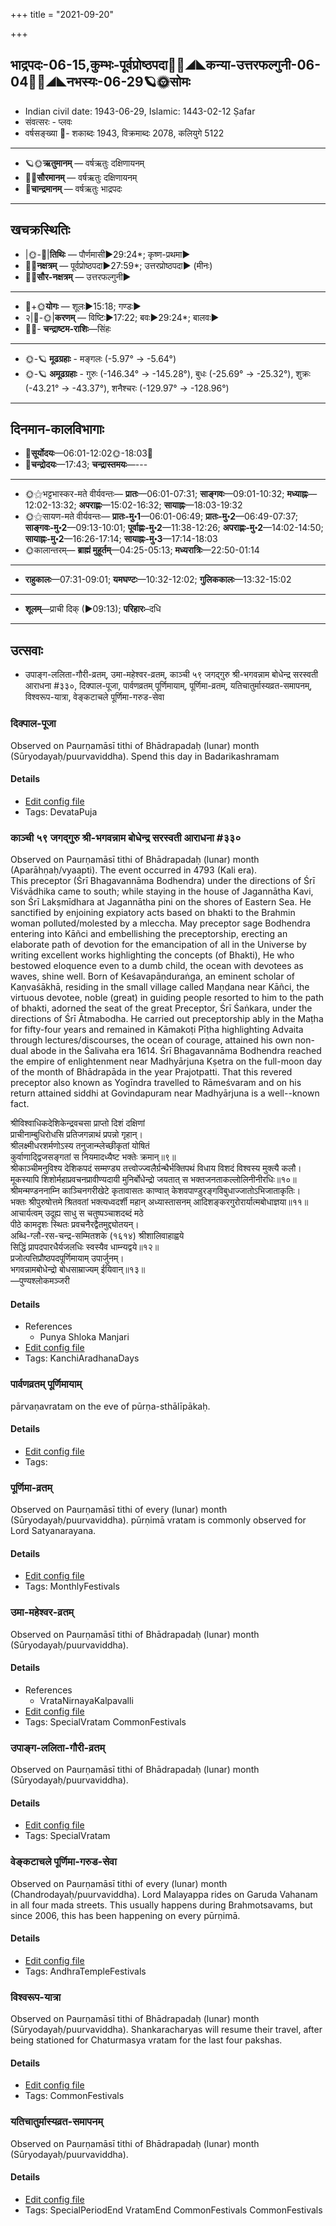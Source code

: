 +++
title = "2021-09-20"

+++
## भाद्रपदः-06-15,कुम्भः-पूर्वप्रोष्ठपदा🌛🌌◢◣कन्या-उत्तरफल्गुनी-06-04🌌🌞◢◣नभस्यः-06-29🪐🌞सोमः
- Indian civil date: 1943-06-29, Islamic: 1443-02-12 Ṣafar
- संवत्सरः - प्लवः
- वर्षसङ्ख्या 🌛- शकाब्दः 1943, विक्रमाब्दः 2078, कलियुगे 5122
___________________
- 🪐🌞**ऋतुमानम्** — वर्षऋतुः दक्षिणायनम्
- 🌌🌞**सौरमानम्** — वर्षऋतुः दक्षिणायनम्
- 🌛**चान्द्रमानम्** — वर्षऋतुः भाद्रपदः
___________________


## खचक्रस्थितिः
- |🌞-🌛|**तिथिः** — पौर्णमासी►29:24*; कृष्ण-प्रथमा►  
- 🌌🌛**नक्षत्रम्** — पूर्वप्रोष्ठपदा►27:59*; उत्तरप्रोष्ठपदा► (मीनः)  
- 🌌🌞**सौर-नक्षत्रम्** — उत्तरफल्गुनी►  
___________________
- 🌛+🌞**योगः** — शूलः►15:18; गण्डः►  
- २|🌛-🌞|**करणम्** — विष्टिः►17:22; बवः►29:24*; बालवः►  
- 🌌🌛- **चन्द्राष्टम-राशिः**—सिंहः  
___________________
- 🌞-🪐 **मूढग्रहाः** - मङ्गलः (-5.97° → -5.64°)
- 🌞-🪐 **अमूढग्रहाः** - गुरुः (-146.34° → -145.28°), बुधः (-25.69° → -25.32°), शुक्रः (-43.21° → -43.37°), शनैश्चरः (-129.97° → -128.96°)
___________________


## दिनमान-कालविभागाः
- 🌅**सूर्योदयः**—06:01-12:02🌞️-18:03🌇  
- 🌛**चन्द्रोदयः**—17:43; **चन्द्रास्तमयः**—---  
___________________
- 🌞⚝भट्टभास्कर-मते वीर्यवन्तः— **प्रातः**—06:01-07:31; **साङ्गवः**—09:01-10:32; **मध्याह्नः**—12:02-13:32; **अपराह्णः**—15:02-16:32; **सायाह्नः**—18:03-19:32  
- 🌞⚝सायण-मते वीर्यवन्तः— **प्रातः-मु॰1**—06:01-06:49; **प्रातः-मु॰2**—06:49-07:37; **साङ्गवः-मु॰2**—09:13-10:01; **पूर्वाह्णः-मु॰2**—11:38-12:26; **अपराह्णः-मु॰2**—14:02-14:50; **सायाह्नः-मु॰2**—16:26-17:14; **सायाह्नः-मु॰3**—17:14-18:03  
- 🌞कालान्तरम्— **ब्राह्मं मुहूर्तम्**—04:25-05:13; **मध्यरात्रिः**—22:50-01:14  
___________________
- **राहुकालः**—07:31-09:01; **यमघण्टः**—10:32-12:02; **गुलिककालः**—13:32-15:02  
___________________
- **शूलम्**—प्राची दिक् (►09:13); **परिहारः**–दधि  
___________________

## उत्सवाः
- उपाङ्ग-ललिता-गौरी-व्रतम्, उमा-महेश्वर-व्रतम्, काञ्ची ५९ जगद्गुरु श्री-भगवन्नाम बोधेन्द्र सरस्वती आराधना #३३०, दिक्पाल-पूजा, पार्वणव्रतम् पूर्णिमायाम्, पूर्णिमा-व्रतम्, यतिचातुर्मास्यव्रत-समापनम्, विश्वरूप-यात्रा, वेङ्कटाचले पूर्णिमा-गरुड-सेवा
### दिक्पाल-पूजा

Observed on Paurṇamāsī tithi of Bhādrapadaḥ (lunar) month (Sūryodayaḥ/puurvaviddha). Spend this day in Badarikashramam

#### Details
- [Edit config file](https://github.com/jyotisham/adyatithi/tree/master/general/lunar_month/tithi/06/15/dikpAla-pUjA~1.toml)
- Tags: DevataPuja


### काञ्ची ५९ जगद्गुरु श्री-भगवन्नाम बोधेन्द्र सरस्वती आराधना #३३०

Observed on Paurṇamāsī tithi of Bhādrapadaḥ (lunar) month (Aparāhṇaḥ/vyaapti). The event occurred in 4793 (Kali era).  
This preceptor (Śrī Bhagavannāma Bodhendra) under the directions of Śrī Viśvādhika came to south; while staying in the house of Jagannātha Kavi, son Śrī Lakṣmīdhara at Jagannātha pini on the shores of Eastern Sea. He sanctified by enjoining expiatory acts based on bhakti to the Brahmin woman polluted/molested by a mleccha. May preceptor sage Bodhendra entering into Kāñci and embellishing the preceptorship, erecting an elaborate path of devotion for the emancipation of all in the Universe by writing excellent works highlighting the concepts (of Bhakti), He who bestowed eloquence even to a dumb child, the ocean with devotees as waves, shine well. Born of Keśavapāṇduraṅga, an eminent scholar of Kaṇvaśākhā, residing in the small village called Maṇḍana near Kāñci, the virtuous devotee, noble (great) in guiding people resorted to him to the path of bhakti, adorned the seat of the great Preceptor, Śrī Śaṅkara, under the directions of Śrī Ātmabodha. He carried out preceptorship ably in the Maṭha for fifty-four years and remained in Kāmakoṭi Pīṭha highlighting Advaita through lectures/discourses, the ocean of courage, attained his own non-dual abode in the Śalivaha era 1614. Śrī Bhagavannāma Bodhendra reached the empire of enlightenment near Madhyārjuna Kṣetra on the full-moon day of the month of Bhādrapāda in the year Prajotpatti. That this revered preceptor also known as Yogīndra travelled to Rāmeśvaram and on his return attained siddhi at Govindapuram near Madhyārjuna is a well--known fact.

श्रीविश्वाधिकदेशिकेन्द्रवचसा प्राप्तो दिशं दक्षिणां  
प्राचीनाम्बुधिरोधसि प्रतिजगन्नाथं प्रपन्नो गृहान्।  
श्रीलक्ष्मीधरशर्मणोऽस्य तनुजान्म्लेच्छीकृतां योषितं  
कुर्वाणाद्द्विजसङ्गतां स नियमादध्यैष्ट भक्तेः क्रमान्॥९॥  
श्रीकाञ्चीमनुविश्य देशिकपदं सम्मण्ड्य तत्त्वोज्ज्वलैर्ग्रन्थैर्भक्तिपथं विधाय विशदं विश्वस्य मुक्त्यै कलौ।  
मूकस्यापि शिशोर्महाप्रवचनप्रावीण्यदायी मुनिर्बोधेन्द्रो जयतात् स भक्तजनताकल्लोलिनीनीरधिः॥१०॥  
श्रीमन्मण्डननाम्नि काञ्चिनगरीखेटे कृतावासतः काण्वात् केशवपाण्डुरङ्गविबुधाज्जातोऽभिजाताकृतिः।  
भक्तः श्रीपुरुषोत्तमे श्रितवतां भक्त्यध्वदर्शी महान् अध्यास्तासनम् आदिशङ्करगुरोरार्यात्मबोधाज्ञया॥११॥  
आचार्यत्वम् उदूह्य साधु स चतुष्पञ्चाशदब्दं मठे  
पीठे कामदृशः स्थितः प्रवचनैरद्वैतमुद्द्योतयन्।  
अब्धि-ग्लौ-रस-चन्द्र-सम्मितशके (१६१४) श्रीशालिवाहाह्वये  
सिद्धिं प्रापदपारधैर्यजलधिः स्वस्यैव धाम्न्यद्वये॥१२॥  
प्रजोत्पत्तिप्रौष्ठपदपूर्णिमायाम् उपार्जुनम्।  
भगवन्नामबोधेन्द्रो बोधसाम्राज्यम् ईयिवान्॥१३॥  
—पुण्यश्लोकमञ्जरी



#### Details
- References
  - Punya Shloka Manjari
- [Edit config file](https://github.com/jyotisham/adyatithi/tree/master/mahApuruSha/kAnchI-maTha/lunar_month/tithi/06/15/kAJcI_59_jagadguru_zrI~bhagavannAma_bOdhEndra_sarasvatI_ArAdhanA.toml)
- Tags: KanchiAradhanaDays


### पार्वणव्रतम् पूर्णिमायाम्

pārvaṇavratam on the eve of pūrṇa-sthālīpākaḥ.

#### Details
- [Edit config file](https://github.com/jyotisham/adyatithi/tree/master/gRhya/general/relative_event/sthAlIpAkaH_16/offset__-1/pArvaNa-vratam_15.toml)
- Tags: 


### पूर्णिमा-व्रतम्

Observed on Paurṇamāsī tithi of every (lunar) month (Sūryodayaḥ/puurvaviddha). pūrṇimā vratam is commonly observed for Lord Satyanarayana.

#### Details
- [Edit config file](https://github.com/jyotisham/adyatithi/tree/master/devatA/vaiShNava/lunar_month/tithi/00/15/pUrNimA~vratam.toml)
- Tags: MonthlyFestivals


### उमा-महेश्वर-व्रतम्

Observed on Paurṇamāsī tithi of Bhādrapadaḥ (lunar) month (Sūryodayaḥ/puurvaviddha). 

#### Details
- References
  - VrataNirnayaKalpavalli
- [Edit config file](https://github.com/jyotisham/adyatithi/tree/master/devatA/umA/lunar_month/tithi/06/15/umA-mahEzvara-vratam.toml)
- Tags: SpecialVratam CommonFestivals


### उपाङ्ग-ललिता-गौरी-व्रतम्

Observed on Paurṇamāsī tithi of Bhādrapadaḥ (lunar) month (Sūryodayaḥ/puurvaviddha). 

#### Details
- [Edit config file](https://github.com/jyotisham/adyatithi/tree/master/devatA/shakti/lunar_month/tithi/06/15/upAGga-lalitA-gaurI-vratam.toml)
- Tags: SpecialVratam


### वेङ्कटाचले पूर्णिमा-गरुड-सेवा

Observed on Paurṇamāsī tithi of every (lunar) month (Chandrodayaḥ/puurvaviddha). Lord Malayappa rides on Garuda Vahanam in all four mada streets. This usually happens during Brahmotsavams, but since 2006, this has been happening on every pūrṇimā.

#### Details
- [Edit config file](https://github.com/jyotisham/adyatithi/tree/master/temples/venkaTAchala/lunar_month/tithi/00/15/vEGkaTAcalE_pUrNimA~garuDa-sEvA.toml)
- Tags: AndhraTempleFestivals


### विश्वरूप-यात्रा

Observed on Paurṇamāsī tithi of Bhādrapadaḥ (lunar) month (Sūryodayaḥ/puurvaviddha). Shankaracharyas will resume their travel, after being stationed for Chaturmasya vratam for the last four pakshas.

#### Details
- [Edit config file](https://github.com/jyotisham/adyatithi/tree/master/general/lunar_month/tithi/06/15/vizvarUpa-yAtrA.toml)
- Tags: CommonFestivals


### यतिचातुर्मास्यव्रत-समापनम्

Observed on Paurṇamāsī tithi of Bhādrapadaḥ (lunar) month (Sūryodayaḥ/puurvaviddha). 

#### Details
- [Edit config file](https://github.com/jyotisham/adyatithi/tree/master/time_focus/misc/lunar_month/tithi/06/15/yaticAturmAsyavrata-samApanam.toml)
- Tags: SpecialPeriodEnd VratamEnd CommonFestivals CommonFestivals


